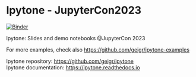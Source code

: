 # Ipytone - JupyterCon2023

[![Binder](https://mybinder.org/badge_logo.svg)](https://mybinder.org/v2/gh/geigr/ipytone-jupytercon2023/HEAD)

Ipytone: Slides and demo notebooks @JupyterCon 2023

For more examples, check also https://github.com/geigr/ipytone-examples

Ipytone repository: https://github.com/geigr/ipytone<br>
Ipytone documentation: https://ipytone.readthedocs.io
